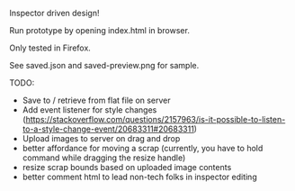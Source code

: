 Inspector driven design!

Run prototype by opening index.html in browser.

Only tested in Firefox.

See saved.json and saved-preview.png for sample.

TODO:

- Save to / retrieve from flat file on server
- Add event listener for style changes
  (https://stackoverflow.com/questions/2157963/is-it-possible-to-listen-to-a-style-change-event/20683311#20683311)
- Upload images to server on drag and drop
- better affordance for moving a scrap (currently, you have to hold command while dragging the resize handle)
- resize scrap bounds based on uploaded image contents
- better comment html to lead non-tech folks in inspector editing
